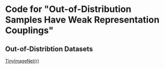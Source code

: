 # Code for "Out-of-Distribution Samples Have Weak Representation Couplings"

## Out-of-Distribtion Datasets

[TinyImageNet(r)](https://www.dropbox.com/s/avgm2u562itwpkl/Imagenet.tar.gz)

